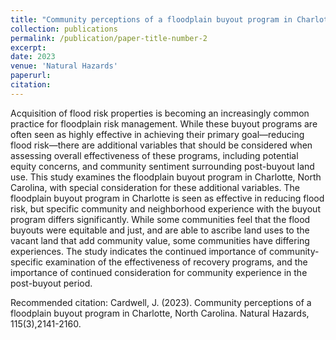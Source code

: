 ```yaml
---
title: "Community perceptions of a floodplain buyout program in Charlotte, North Carolina"
collection: publications
permalink: /publication/paper-title-number-2
excerpt: 
date: 2023
venue: 'Natural Hazards'
paperurl: 
citation: 
---
```

Acquisition of flood risk properties is becoming an increasingly common practice for floodplain risk management. While these buyout programs are often seen as highly effective in achieving their primary goal—reducing flood risk—there are additional variables that should be considered when assessing overall effectiveness of these programs, including potential equity concerns, and community sentiment surrounding post-buyout land use. This study examines the floodplain buyout program in Charlotte, North Carolina, with special consideration for these additional variables. The floodplain buyout program in Charlotte is seen as effective in reducing flood risk, but specific community and neighborhood experience with the buyout program differs significantly. While some communities feel that the flood buyouts were equitable and just, and are able to ascribe land uses to the vacant land that add community value, some communities have differing experiences. The study indicates the continued importance of community-specific examination of the effectiveness of recovery programs, and the importance of continued consideration for community experience in the post-buyout period.

Recommended citation: Cardwell, J. (2023). Community perceptions of a floodplain buyout program in Charlotte, North Carolina. Natural Hazards, 115(3),2141-2160.
